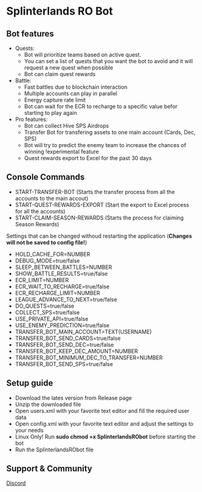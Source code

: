 # Splinterlands RO Bot

## Bot features
* Quests: 
	* Bot will prioritize teams based on active quest.
	* You can set a list of quests that you want the bot to avoid and it will request a new quest when possible
	* Bot can claim quest rewards
* Battle:
	* Fast battles due to blockchain interaction
	* Multiple accounts can play in parallel
	* Energy capture rate limit
	* Bot can wait for the ECR to recharge to a specific value befor starting to play again
* Pro features:
	* Bot can collect Hive SPS Airdrops
	* Transfer Bot for transfering assets to one main account (Cards, Dec, SPS)
	* Bot will try to predict the enemy team to increase the chances of winning !experimental feature
	* Quest rewards export to Excel for the past 30 days

## Console Commands
* START-TRANSFER-BOT (Starts the transfer process from all the accounts to the main accout)
* START-QUEST-REWARDS-EXPORT (Start the export to Excel process for all the accounts)
* START-CLAIM-SEASON-REWARDS (Starts the process for claiming Season Rewards)

Settings that can be changed withoud restarting the application (**Changes will not be saved to config file!**)
* HOLD_CACHE_FOR=NUMBER
* DEBUG_MODE=true/false
* SLEEP_BETWEEN_BATTLES=NUMBER
* SHOW_BATTLE_RESULTS=true/false
* ECR_LIMIT=NUMBER
* ECR_WAIT_TO_RECHARGE=true/false
* ECR_RECHARGE_LIMIT=NUMBER
* LEAGUE_ADVANCE_TO_NEXT=true/false
* DO_QUESTS=true/false
* COLLECT_SPS=true/false
* USE_PRIVATE_API=true/false
* USE_ENEMY_PREDICTION=true/false
* TRANSFER_BOT_MAIN_ACCOUNT=TEXT(USERNAME)
* TRANSFER_BOT_SEND_CARDS=true/false
* TRANSFER_BOT_SEND_DEC=true/false
* TRANSFER_BOT_KEEP_DEC_AMOUNT=NUMBER
* TRANSFER_BOT_MINIMUM_DEC_TO_TRANSFER=NUMBER
* TRANSFER_BOT_SEND_SPS=true/false

## Setup guide
- Download the lates version from Release page
- Unzip the downloaded file
- Open users.xml with your favorite text editor and fill the required user data
- Open config.xml with your favorite text editor and adjust the settings to your needs
- Linux Only! Run ****sudo chmod +x SplinterlandsRObot**** before starting the bot
- Run the SplinterlandsRObot file

## Support & Community
[Discord](https://discord.gg/PrqxhN6d9j)
